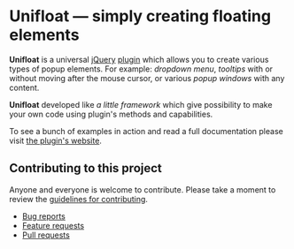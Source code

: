 # Unifloat — simply creating floating elements

**Unifloat** is a universal [jQuery](https://github.com/jquery/jquery) [plugin](https://github.com/jquery/plugins.jquery.com) which allows you to create various types of popup elements. For example: *dropdown menu*, *tooltips* with or without moving after the mouse cursor, or various *popup windows* with any content.

**Unifloat** developed like *a little framework* which give possibility to make your own code using plugin's methods and capabilities.

To see a bunch of examples in action and read a full documentation please visit [the plugin's website](http://craigy-.github.io/Unifloat/).


## Contributing to this project

Anyone and everyone is welcome to contribute. Please take a moment to review the [guidelines for contributing](CONTRIBUTING.md).

* [Bug reports](CONTRIBUTING.md#bugs)
* [Feature requests](CONTRIBUTING.md#features)
* [Pull requests](CONTRIBUTING.md#pull-requests)